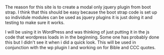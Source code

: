 The reason for this site is to create a modal only jquery plugin from boot strap. I think that this should be easy because the boot strap code is set up so individule modules can be used as jquery plugins it is just doing it and testing to make sure it works.

I will be using it in WordPress and was thinking of just putting it in the js code that wordpress loads in in the beginning. 
Some one has probably done this but I didn't see it when i did a quick look.
This will be used in conjunction with the wp plugin I and working on for Bible and CCC quotes.
